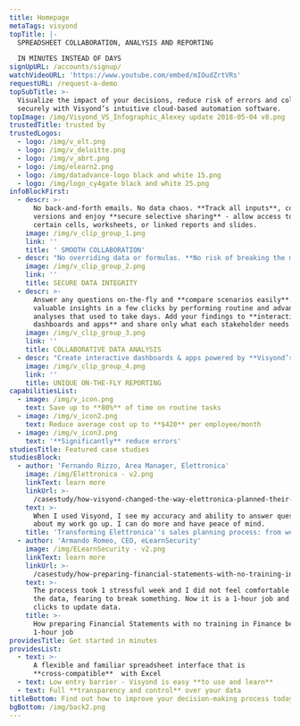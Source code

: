 ```yaml
---
title: Homepage
metaTags: visyond
topTitle: |-
  SPREADSHEET COLLABORATION, ANALYSIS AND REPORTING 

  IN MINUTES INSTEAD OF DAYS
signUpURL: /accounts/signup/
watchVideoURL: 'https://www.youtube.com/embed/mIOudZrtVRs'
requestURL: /request-a-demo
topSubTitle: >-
  Visualize the impact of your decisions, reduce risk of errors and collaborate
  securely with Visyond’s intuitive cloud-based automation software.
topImage: /img/Visyond_VS_Infographic_Alexey update 2018-05-04 v8.png
trustedTitle: trusted by
trustedLogos:
  - logo: /img/v_elt.png
  - logo: /img/v_deloitte.png
  - logo: /img/v_abrt.png
  - logo: /img/elearn2.png
  - logo: /img/datadvance-logo black and white 15.png
  - logo: /img/logo_cy4gate black and white 25.png
infoBlockFirst:
  - descr: >-
      No back-and-forth emails. No data chaos. **Track all inputs**, control
      versions and enjoy **secure selective sharing** - allow access to only
      certain cells, worksheets, or linked reports and slides.
    image: /img/v_clip_group_1.png
    link: ''
    title: ' SMOOTH COLLABORATION'
  - descr: "No overriding data or formulas. **No risk of breaking the model and calculations**. Granular permission control, dependency and error root cause analysis will minimize errors and give you peace of mind.\r\n"
    image: /img/v_clip_group_2.png
    link: ''
    title: SECURE DATA INTEGRITY
  - descr: >-
      Answer any questions on-the-fly and **compare scenarios easily**. Gain
      valuable insights in a few clicks by performing routine and advanced
      analyses that used to take days. Add your findings to **interactive
      dashboards and apps** and share only what each stakeholder needs to see.
    image: /img/v_clip_group_3.png
    link: ''
    title: COLLABORATIVE DATA ANALYSIS
  - descr: "Create interactive dashboards & apps powered by **Visyond’s spreadsheet calculation engine** without programming. Share the results safely without the risk of damaging or losing any data whilst preparing data presentations, **visualizations** and reports in a few simple steps. \r\n"
    image: /img/v_clip_group_4.png
    link: ''
    title: UNIQUE ON-THE-FLY REPORTING
capabilitiesList:
  - image: /img/v_icon.png
    text: Save up to **80%** of time on routine tasks
  - image: /img/v_icon2.png
    text: Reduce average cost up to **$420** per employee/month
  - image: /img/v_icon3.png
    text: '**Significantly** reduce errors'
studiesTitle: Featured case studies
studiesBlock:
  - author: 'Fernando Rizzo, Area Manager, Elettronica'
    image: /img/Elettronica - v2.png
    linkText: learn more
    linkUrl: >-
      /casestudy/how-visyond-changed-the-way-elettronica-planned-their-sales-and-shortened-the-process-from-weeks-to-hours/
    text: >-
      When I used Visyond, I see my accuracy and ability to answer questions
      about my work go up. I can do more and have peace of mind.
    title: 'Transforming Elettronica''s sales planning process: from weeks to hours'
  - author: 'Armando Romeo, CEO, eLearnSecurity'
    image: /img/ELearnSecurity - v2.png
    linkText: learn more
    linkUrl: >-
      /casestudy/how-preparing-financial-statements-with-no-training-in-finance-became-a-1-hour-job/
    text: >-
      The process took 1 stressful week and I did not feel comfortable to update
      the data, fearing to break something. Now it is a 1-hour job and a few
      clicks to update data.
    title: >-
      How preparing Financial Statements with no training in Finance became a
      1-hour job
providesTitle: Get started in minutes
providesList:
  - text: >-
      A flexible and familiar spreadsheet interface that is
      **cross-compatible**  with Excel
  - text: Low entry barrier - Visyond is easy **to use and learn**
  - text: Full **transparency and control** over your data
titleBottom: Find out how to improve your decision-making process today
bgBottom: /img/back2.png
---
```


